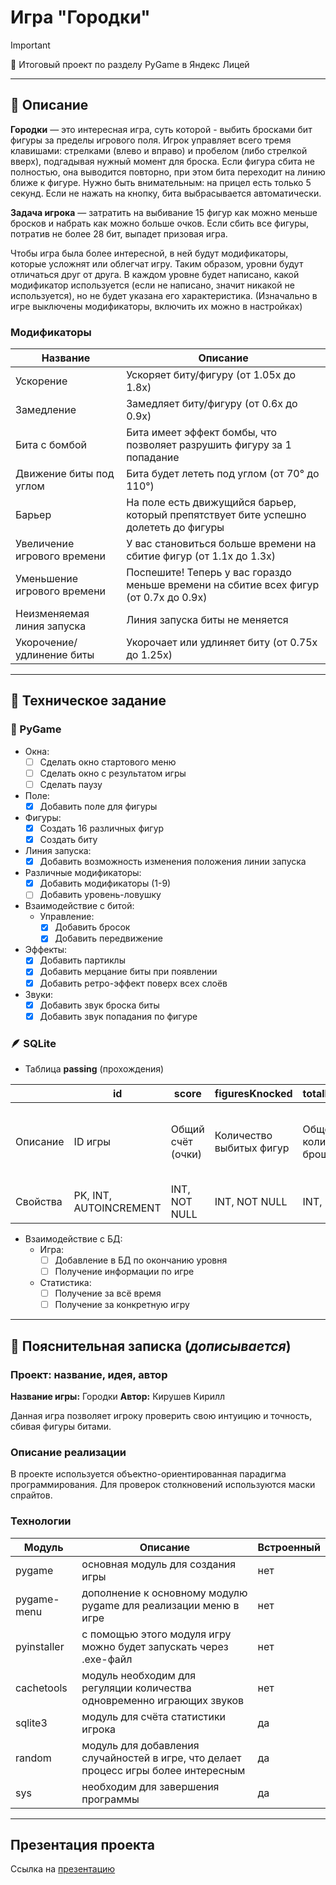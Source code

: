 # Игра "Городки"

> [!IMPORTANT]
> 💛 Итоговый проект по разделу PyGame в Яндекс Лицей

---

## 📜 Описание
**Городки** — это интересная игра, суть которой - выбить бросками бит фигуры за пределы игрового поля. Игрок управляет всего 
тремя клавишами: стрелками (влево и вправо) и пробелом (либо стрелкой вверх), подгадывая нужный момент для броска. Если фигура
сбита не полностью, она выводится повторно, при этом бита переходит на линию ближе к фигуре. Нужно быть внимательным: на прицел есть только 5 секунд.
Если не нажать на кнопку, бита выбрасывается автоматически.

**Задача игрока** — затратить на выбивание 15 фигур как можно меньше бросков и набрать как можно больше очков. Если 
сбить все фигуры, потратив не более 28 бит, выпадет призовая игра.

Чтобы игра была более интересной, в ней будут модификаторы, которые усложнят или облегчат игру. Таким образом, уровни 
будут отличаться друг от друга. В каждом уровне будет написано, какой модификатор используется (если не написано, значит никакой не используется),
но не будет указана его характеристика. (Изначально в игре выключены модификаторы, включить их можно в настройках)

### Модификаторы

| Название                    | Описание                                                                              |
|-----------------------------|---------------------------------------------------------------------------------------|
| Ускорение                   | Ускоряет биту/фигуру (от 1.05x до 1.8x)                                               |
| Замедление                  | Замедляет биту/фигуру (от 0.6x до 0.9x)                                               |
| Бита с бомбой               | Бита имеет эффект бомбы, что позволяет разрушить фигуру за 1 попадание                |
| Движение биты под углом     | Бита будет лететь под углом (от 70° до 110°)                                          |
| Барьер                      | На поле есть движущийся барьер, который препятствует бите успешно долететь до фигуры  |
| Увеличение игрового времени | У вас становиться больше времени на сбитие фигур (от 1.1x до 1.3x)                    |
| Уменьшение игрового времени | Поспешите! Теперь у вас гораздо меньше времени на сбитие всех фигур (от 0.7x до 0.9x) |
| Неизменяемая линия запуска  | Линия запуска биты не меняется                                                        |
| Укорочение/удлинение биты   | Укорочает или удлиняет биту (от 0.75x до 1.25x)                                       |

---

## 📝 Техническое задание

### 🐍 PyGame
- Окна:
  - [ ] Сделать окно стартового меню
  - [ ] Сделать окно с результатом игры
  - [ ] Сделать паузу
- Поле:
  - [x] Добавить поле для фигуры
- Фигуры:
  - [x] Создать 16 различных фигур
  - [x] Создать биту
- Линия запуска:
  - [x] Добавить возможность изменения положения линии запуска
- Различные модификаторы:
  - [x] Добавить модификаторы (1-9)
  - [ ] Добавить уровень-ловушку
- Взаимодействие с битой:
  - Управление:
    - [x] Добавить бросок
    - [x] Добавить передвижение
- Эффекты:
  - [x] Добавить партиклы
  - [x] Добавить мерцание биты при появлении
  - [x] Добавить ретро-эффект поверх всех слоёв
- Звуки:
  - [x] Добавить звук броска биты
  - [x] Добавить звук попадания по фигуре

### 🪶 SQLite

- Таблица **passing** (прохождения)

|          | id                     | score             | figuresKnocked           | totalBitsThrown                | bonusLevelPassed            | secondsTimeSpent                        | gameModifiersId                                                             | createdAt           |
|----------|------------------------|-------------------|--------------------------|--------------------------------|-----------------------------|-----------------------------------------|-----------------------------------------------------------------------------|---------------------|
| Описание | ID игры                | Общий счёт (очки) | Количество выбитых фигур | Общее количество брошенных бит | Пройден ли бонусный уровень | Сколько секунд затрачено на прохождение | ID всех используемых модификаторов в игре в порядке возрастания (от 1 до 9) | Время создания игры |
| Свойства | PK, INT, AUTOINCREMENT | INT, NOT NULL     | INT, NOT NULL            | INT, NOT NULL                  |  BOOLEAN, NOT NULL          | INT, NOT NULL                           | VARCHAR(50)                                                                 | TIMESTAMP, NOT NULL |

- Взаимодействие с БД:
  - Игра:
    - [ ] Добавление в БД по окончанию уровня
    - [ ] Получение информации по игре
  - Статистика:
    - [ ] Получение за всё время
    - [ ] Получение за конкретную игру

---

## 📃 Пояснительная записка (*дописывается*)

### Проект: название, идея, автор
**Название игры:** Городки
**Автор:** Кирушев Кирилл

Данная игра позволяет игроку проверить свою интуицию и точность, сбивая фигуры битами.

### Описание реализации
В проекте используется объектно-ориентированная парадигма программирования. Для проверок столкновений используются маски
спрайтов.

### Технологии
| Модуль       | Описание                                                                            | Встроенный |
|--------------|-------------------------------------------------------------------------------------|------------|
| pygame       | основная модуль для создания игры                                                   | нет        |
| pygame-menu  | дополнение к основному модулю pygame для реализации меню в игре                     | нет        |
| pyinstaller  | с помощью этого модуля игру можно будет запускать через .exe-файл                   | нет        |
| cachetools   | модуль необходим для регуляции количества одновременно играющих звуков              | нет        |
| sqlite3      | модуль для счёта статистики игрока                                                  | да         |
| random       | модуль для добавления случайностей в игре, что делает процесс игры более интересным | да         |
| sys          | необходим для завершения программы                                                  | да         |

---

## Презентация проекта
Ссылка на [презентацию](-)
